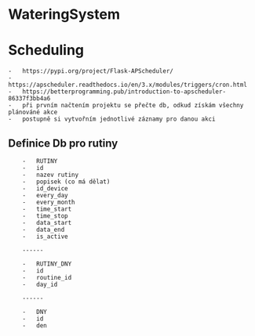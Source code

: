 # WateringSystem


# Scheduling
    -   https://pypi.org/project/Flask-APScheduler/ 
    -   https://apscheduler.readthedocs.io/en/3.x/modules/triggers/cron.html
    -   https://betterprogramming.pub/introduction-to-apscheduler-86337f3bb4a6
    -   při prvním načtením projektu se přečte db, odkud získám všechny plánováné akce
    -   postupně si vytvořním jednotlivé záznamy pro danou akci

## Definice Db pro rutiny
```
    -   RUTINY
    -   id
    -   nazev rutiny
    -   popisek (co má dělat)
    -   id_device
    -   every_day
    -   every_month
    -   time_start
    -   time_stop
    -   data_start
    -   data_end
    -   is_active
    
    ------
    
    -   RUTINY_DNY
    -   id
    -   routine_id
    -   day_id
    
    ------
    
    -   DNY
    -   id
    -   den
    
```
 